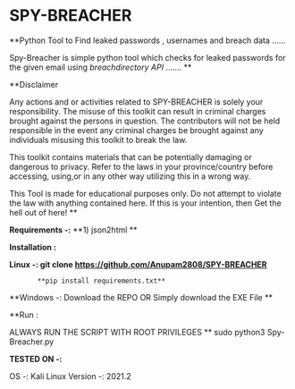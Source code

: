 # SPY-BREACHER
**Python Tool to Find leaked passwords , usernames and breach data ......

Spy-Breacher is simple python tool which checks for leaked passwords for the given email using _breachdirectory API_ ....... **

**Disclaimer

Any actions and or activities related to SPY-BREACHER is solely your responsibility. The misuse of this toolkit can result in criminal charges brought against the persons in question. The contributors will not be held responsible in the event any criminal charges be brought against any individuals misusing this toolkit to break the law.

This toolkit contains materials that can be potentially damaging or dangerous to privacy. Refer to the laws in your province/country before accessing, using,or in any other way utilizing this in a wrong way.

This Tool is made for educational purposes only. Do not attempt to violate the law with anything contained here. If this is your intention, then Get the hell out of here!
**

**Requirements -:**
**1) json2html **

**Installation :**

**Linux -: git clone https://github.com/Anupam2808/SPY-BREACHER**
 
           **pip install requirements.txt**

**Windows -: Download the REPO OR Simply download the EXE File **

**Run :

ALWAYS RUN THE SCRIPT WITH ROOT PRIVILEGES
**
sudo python3 Spy-Breacher.py

**TESTED ON -:**

OS -: Kali Linux 
Version -: 2021.2




